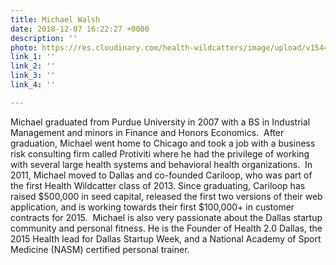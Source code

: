 ```yaml
---
title: Michael Walsh
date: 2018-12-07 16:22:27 +0000
description: ''
photo: https://res.cloudinary.com/health-wildcatters/image/upload/v1544199765/image.png
link_1: ''
link_2: ''
link_3: ''
link_4: ''

---
```

Michael graduated from Purdue University in 2007 with a BS in Industrial Management and minors in Finance and Honors Economics.  After graduation, Michael went home to Chicago and took a job with a business risk consulting firm called Protiviti where he had the privilege of working with several large health systems and behavioral health organizations.  In 2011, Michael moved to Dallas and co-founded Cariloop, who was part of the first Health Wildcatter class of 2013. Since graduating, Cariloop has raised $500,000 in seed capital, released the first two versions of their web application, and is working towards their first $100,000+ in customer contracts for 2015.  Michael is also very passionate about the Dallas startup community and personal fitness. He is the Founder of Health 2.0 Dallas, the 2015 Health lead for Dallas Startup Week, and a National Academy of Sport Medicine (NASM) certified personal trainer.